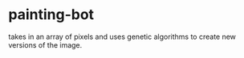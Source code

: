 # painting-bot
takes in an array of pixels and uses genetic algorithms to create new versions of the image.
